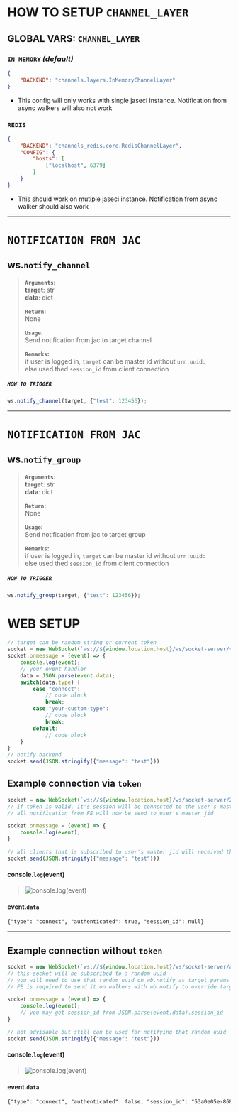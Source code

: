 # **HOW TO SETUP `CHANNEL_LAYER`**

## **GLOBAL VARS:** `CHANNEL_LAYER`
### **`IN MEMORY`** *(default)*
```json
{
    "BACKEND": "channels.layers.InMemoryChannelLayer"
}
```
- This config will only works with single jaseci instance. Notification from async walkers will also not work

### **`REDIS`**
```json
{
    "BACKEND": "channels_redis.core.RedisChannelLayer",
    "CONFIG": {
        "hosts": [
            ["localhost", 6379]
        ]
    }
}
```
- This should work on mutiple jaseci instance. Notification from async walker should also work
---
# **`NOTIFICATION FROM JAC`**
## ws.**`notify_channel`**
> **`Arguments`:** \
> **target**: str \
> **data**: dict
>
> **`Return`:** \
> None
>
> **`Usage`:** \
> Send notification from jac to target channel
>
> **`Remarks`:** \
> if user is logged in, `target` can be master id without `urn:uuid:` \
> else used thed `session_id` from client connection
##### **`HOW TO TRIGGER`**
```js
ws.notify_channel(target, {"test": 123456});
```
---
# **`NOTIFICATION FROM JAC`**
## ws.**`notify_group`**
> **`Arguments`:** \
> **target**: str \
> **data**: dict
>
> **`Return`:** \
> None
>
> **`Usage`:** \
> Send notification from jac to target group
>
> **`Remarks`:** \
> if user is logged in, `target` can be master id without `urn:uuid:` \
> else used thed `session_id` from client connection
##### **`HOW TO TRIGGER`**
```js
ws.notify_group(target, {"test": 123456});
```

# **WEB SETUP**
```js
// target can be random string or current token
socket = new WebSocket(`ws://${window.location.host}/ws/socket-server/{{target}}`)
socket.onmessage = (event) => {
    console.log(event);
    // your event handler
    data = JSON.parse(event.data);
    switch(data.type) {
        case "connect":
            // code block
            break;
        case "your-custom-type":
            // code block
            break;
        default:
            // code block
    }
}
// notify backend
socket.send(JSON.stringify({"message": "test"}))
```
## Example connection via `token`
```js
socket = new WebSocket(`ws://${window.location.host}/ws/socket-server/276a40aec1dffc48a25463c3e2545473b45a663364adf3a2f523b903aa254c9f`)
// if token is valid, it's session will be connected to the user's master jid
// all notification from FE will now be send to user's master jid

socket.onmessage = (event) => {
    console.log(event);
}

// all clients that is subscribed to user's master jid will received this notification
socket.send(JSON.stringify({"message": "test"}))
```
#### console.`log`(**event**)
> ![console.log(event)](https://user-images.githubusercontent.com/74129725/267296913-b7b4bdd7-d6c7-49c2-82fe-2d19491daa6c.png "console.log(event)")
#### event.`data`
```txt
{"type": "connect", "authenticated": true, "session_id": null}
```
---
## Example connection **without** `token`
```js
socket = new WebSocket(`ws://${window.location.host}/ws/socket-server/any-ranmdom-string`)
// this socket will be subscribed to a random uuid
// you will need to use that random uuid on wb.notify as target params
// FE is required to send it on walkers with wb.notify to override target

socket.onmessage = (event) => {
    console.log(event);
    // you may get session_id from JSON.parse(event.data).session_id
}

// not advisable but still can be used for notifying that random uuid
socket.send(JSON.stringify({"message": "test"}))
```
#### console.`log`(**event**)
> ![console.log(event)](https://user-images.githubusercontent.com/74129725/267294795-032a7d78-0124-4db5-bed7-5858e7d72774.png "console.log(event)")
#### event.`data`
```txt
{"type": "connect", "authenticated": false, "session_id": "53a0e05e-8689-4e87-984d-dbd4bad58c9d"}
```